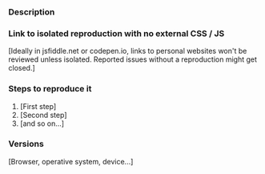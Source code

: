 ### Description

### Link to isolated reproduction with no external CSS / JS
[Ideally in jsfiddle.net or codepen.io, links to personal websites won't be reviewed unless isolated. Reported issues without a reproduction might get closed.]

### Steps to reproduce it
1. [First step]
2. [Second step]
3. [and so on...]

### Versions 
[Browser, operative system, device...]